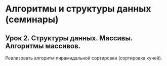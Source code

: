 # Алгоритмы и структуры данных (семинары)

## Урок 2. Структуры данных. Массивы. Алгоритмы массивов.

Реализовать алгоритм пирамидальной сортировки (сортировка кучей).
